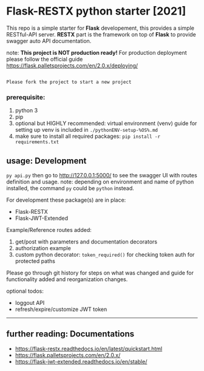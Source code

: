 # Flask-RESTX python starter [2021]
This repo is a simple starter for **Flask** developement, this provides a simple RESTful-API server.
**RESTX** part is the framework on top of **Flask** to provide swagger auto API documentation.

note: **This project is NOT production ready!** For production deployment please follow the official guide https://flask.palletsprojects.com/en/2.0.x/deploying/

```

Please fork the project to start a new project

```

### prerequisite:
1. python 3
2. pip
3. optional but HIGHLY recommended: virtual environment (venv)
guide for setting up venv is included in `./pythonENV-setup-%OS%.md`
4. make sure to install all required packages: `pip install -r requirements.txt`

## usage: Development
`py api.py` then go to http://127.0.0.1:5000/ to see the swagger UI with routes definition and usage.
note: depending on environment and name of python installed, the command `py` could be `python` instead. 

For development these package(s) are in place:
- Flask-RESTX
- Flask-JWT-Extended

Example/Reference routes added:
1. get/post with parameters and documentation decorators
2. authorization example
3. custom python decorator: `token_required()` for checking token auth for protected paths

Please go through git history for steps on what was changed and guide for functionality added and reorganization changes.

optional todos: 
- loggout API
- refresh/expire/customize JWT token

---
## further reading: Documentations
- https://flask-restx.readthedocs.io/en/latest/quickstart.html
- https://flask.palletsprojects.com/en/2.0.x/
- https://flask-jwt-extended.readthedocs.io/en/stable/